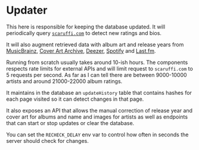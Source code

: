 # Updater

This here is responsible for keeping the database updated. It will periodically query [`scaruffi.com`](https://scaruffi.com) to detect new ratings and bios.

It will also augment retrieved data with album art and release years from [MusicBrainz](https://musicbrainz.com), [Cover Art Archive](https://coverartarchive.org), [Deezer](https://deezer.com), [Spotify](https://spotify.com) and [Last.fm](https://last.fm).

Running from scratch usually takes around 10-ish hours. The components respects rate limits for external APIs and will limit request to `scaruffi.com` to 5 requests per second. As far as I can tell there are between 9000-10000 artists and around 21000-22000 album ratings.

It maintains in the database an `updateHistory` table that contains hashes for each page visited so it can detect changes in that page.

It also exposes an API that allows the manual correction of release year and cover art for albums and name and images for artists as well as endpoints that can start or stop updates or clear the database.

You can set the `RECHECK_DELAY` env var to control how often in seconds the server should check for changes.
